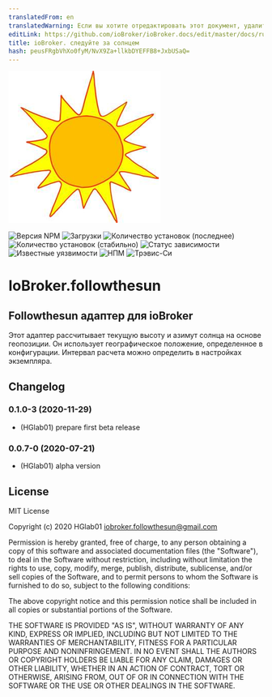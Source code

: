 ```yaml
---
translatedFrom: en
translatedWarning: Если вы хотите отредактировать этот документ, удалите поле «translationFrom», в противном случае этот документ будет снова автоматически переведен
editLink: https://github.com/ioBroker/ioBroker.docs/edit/master/docs/ru/adapterref/iobroker.followthesun/README.md
title: ioBroker. следуйте за солнцем
hash: peusFRgbVhXo0fyM/NvX9Za+llkbDYEFFB8+JxbUSaQ=
---
```

![Логотип](../../../en/adapterref/iobroker.followthesun/admin/followthesun.png)

![Версия NPM](http://img.shields.io/npm/v/iobroker.followthesun.svg)
![Загрузки](https://img.shields.io/npm/dm/iobroker.followthesun.svg)
![Количество установок (последнее)](http://iobroker.live/badges/followthesun-installed.svg)
![Количество установок (стабильно)](http://iobroker.live/badges/followthesun-stable.svg)
![Статус зависимости](https://img.shields.io/david/HGlab01/iobroker.followthesun.svg)
![Известные уязвимости](https://snyk.io/test/github/HGlab01/ioBroker.followthesun/badge.svg)
![НПМ](https://nodei.co/npm/iobroker.followthesun.png?downloads=true)
![Трэвис-Си](http://img.shields.io/travis/HGlab01/ioBroker.followthesun/master.svg)

# IoBroker.followthesun
## Followthesun адаптер для ioBroker
Этот адаптер рассчитывает текущую высоту и азимут солнца на основе геопозиции.
Он использует географическое положение, определенное в конфигурации. Интервал расчета можно определить в настройках экземпляра.

## Changelog
<!--
    Placeholder for the next version (at the beginning of the line):
    ### __WORK IN PROGRESS__
-->

### 0.1.0-3 (2020-11-29)
* (HGlab01) prepare first beta release

### 0.0.7-0 (2020-07-21)
* (HGlab01) alpha version

## License
MIT License

Copyright (c) 2020 HGlab01 <iobroker.followthesun@gmail.com>

Permission is hereby granted, free of charge, to any person obtaining a copy
of this software and associated documentation files (the "Software"), to deal
in the Software without restriction, including without limitation the rights
to use, copy, modify, merge, publish, distribute, sublicense, and/or sell
copies of the Software, and to permit persons to whom the Software is
furnished to do so, subject to the following conditions:

The above copyright notice and this permission notice shall be included in all
copies or substantial portions of the Software.

THE SOFTWARE IS PROVIDED "AS IS", WITHOUT WARRANTY OF ANY KIND, EXPRESS OR
IMPLIED, INCLUDING BUT NOT LIMITED TO THE WARRANTIES OF MERCHANTABILITY,
FITNESS FOR A PARTICULAR PURPOSE AND NONINFRINGEMENT. IN NO EVENT SHALL THE
AUTHORS OR COPYRIGHT HOLDERS BE LIABLE FOR ANY CLAIM, DAMAGES OR OTHER
LIABILITY, WHETHER IN AN ACTION OF CONTRACT, TORT OR OTHERWISE, ARISING FROM,
OUT OF OR IN CONNECTION WITH THE SOFTWARE OR THE USE OR OTHER DEALINGS IN THE
SOFTWARE.